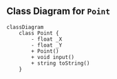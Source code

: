 ## Class Diagram for `Point`

```mermaid
classDiagram
    class Point {
        - float _X
        - float _Y
        + Point()
        + void input()
        + string toString()
    }
```
